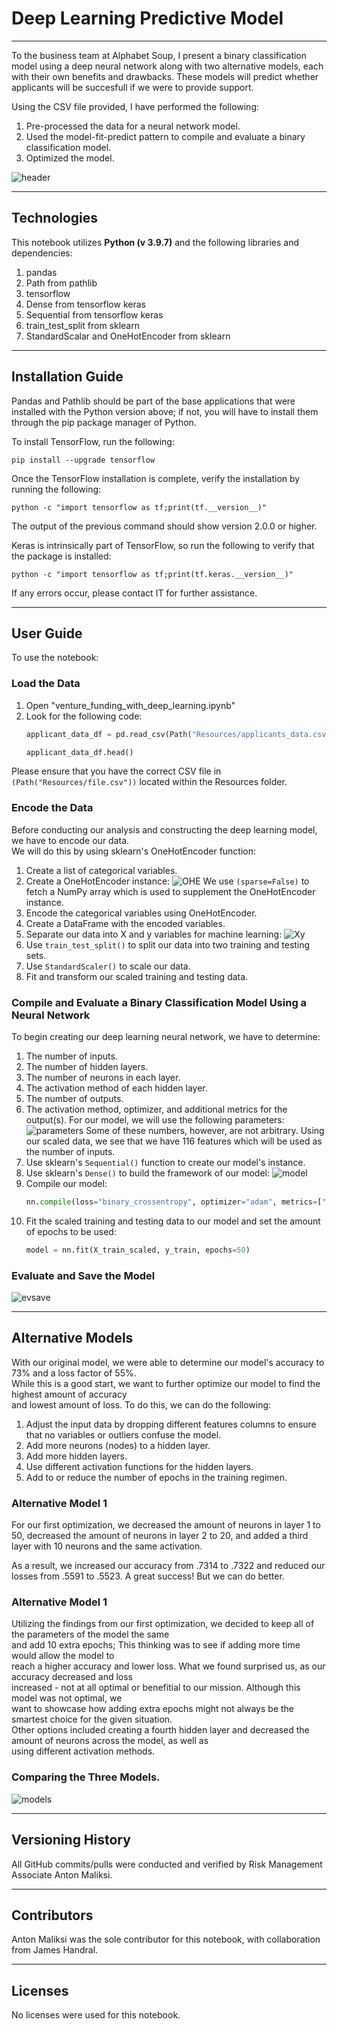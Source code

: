 # Deep Learning Predictive Model

---

To the business team at Alphabet Soup, I present a binary classification model using a deep neural network along with two alternative models, each with their own benefits and drawbacks. These models will predict whether applicants will be succesfull if we were to provide support.

Using the CSV file provided, I have performed the following:

1. Pre-processed the data for a neural network model.
2. Used the model-fit-predict pattern to compile and evaluate a binary classification model.
3. Optimized the model.

![header](https://github.com/antonmaliksi/FinTechModule13Challenge/blob/main/Readme%20Resources/VENTURE-CAPITAL-400x257.png)

---

## Technologies

This notebook utilizes **Python (v 3.9.7)** and the following libraries and dependencies:

1. pandas
2. Path from pathlib
3. tensorflow
4. Dense from tensorflow keras
5. Sequential from tensorflow keras
6. train_test_split from sklearn
7. StandardScalar and OneHotEncoder from sklearn

---

## Installation Guide
Pandas and Pathlib should be part of the base applications that were installed with the Python version above; if not, you will have to install them through the pip package manager of Python.

To install TensorFlow, run the following:

    
    pip install --upgrade tensorflow
    
    
Once the TensorFlow installation is complete, verify the installation by running the following:

    
    python -c "import tensorflow as tf;print(tf.__version__)"
    
  
The output of the previous command should show version 2.0.0 or higher.

Keras is intrinsically part of TensorFlow, so run the following to verify that the package is installed:

    
    python -c "import tensorflow as tf;print(tf.keras.__version__)"
    

If any errors occur, please contact IT for further assistance.

---

## User Guide

To use the notebook:

### Load the Data
1. Open "venture_funding_with_deep_learning.ipynb"
2. Look for the following code:
    ```python
    applicant_data_df = pd.read_csv(Path("Resources/applicants_data.csv"))

    applicant_data_df.head()
    ```
Please ensure that you have the correct CSV file in ```(Path("Resources/file.csv"))``` located within the Resources folder.

### Encode the Data
Before conducting our analysis and constructing the deep learning model, we have to encode our data. <br> We will do this by using sklearn's OneHotEncoder function:
1. Create a list of categorical variables.
2. Create a OneHotEncoder instance:
![OHE](https://github.com/antonmaliksi/FinTechModule13Challenge/blob/main/Readme%20Resources/OHE.PNG)
We use ```(sparse=False)``` to fetch a NumPy array which is used to supplement the OneHotEncoder instance.
3. Encode the categorical variables using OneHotEncoder.
4. Create a DataFrame with the encoded variables.
5. Separate our data into X and y variables for machine learning:
![Xy](https://github.com/antonmaliksi/FinTechModule13Challenge/blob/main/Readme%20Resources/Xy.PNG)
6. Use ```train_test_split()``` to split our data into two training and testing sets.
7. Use ```StandardScaler()``` to scale our data.
8. Fit and transform our scaled training and testing data.

### Compile and Evaluate a Binary Classification Model Using a Neural Network
To begin creating our deep learning neural network, we have to determine:
1. The number of inputs.
2. The number of hidden layers.
3. The number of neurons in each layer.
4. The activation method of each hidden layer.
5. The number of outputs.
6. The activation method, optimizer, and additional metrics for the output(s).
For our model, we will use the following parameters:
![parameters](https://github.com/antonmaliksi/FinTechModule13Challenge/blob/main/Readme%20Resources/parameters.PNG)
Some of these numbers, however, are not arbitrary. Using our scaled data, we see that we have 116 features which will be used as the number of inputs.
7. Use sklearn's ```Sequential()``` function to create our model's instance.
8. Use sklearn's ```Dense()``` to build the framework of our model:
![model](https://github.com/antonmaliksi/FinTechModule13Challenge/blob/main/Readme%20Resources/model.PNG)
9. Compile our model:
    ```python
    nn.compile(loss="binary_crossentropy", optimizer="adam", metrics=["Accuracy"])
    ```
10. Fit the scaled training and testing data to our model and set the amount of epochs to be used:
    ```python
    model = nn.fit(X_train_scaled, y_train, epochs=50)
    ```

### Evaluate and Save the Model
![evsave](https://github.com/antonmaliksi/FinTechModule13Challenge/blob/main/Readme%20Resources/evsave.PNG)

---

## Alternative Models
With our original model, we were able to determine our model's accuracy to 73% and a loss factor of 55%. <br> While this is a good start, we want to further optimize our model to find the highest amount of accuracy <br> and lowest amount of loss. To do this, we can do the following:

1. Adjust the input data by dropping different features columns to ensure that no variables or outliers confuse the model.
2. Add more neurons (nodes) to a hidden layer.
3. Add more hidden layers.
4. Use different activation functions for the hidden layers.
5. Add to or reduce the number of epochs in the training regimen.

### Alternative Model 1
For our first optimization, we decreased the amount of neurons in layer 1 to 50, decreased the amount of neurons in layer 2 to 20, and added a third layer with 10 neurons and the same activation.

As a result, we increased our accuracy from .7314 to .7322 and reduced our losses from .5591 to .5523. A great success! But we can do better.

### Alternative Model 1
Utilizing the findings from our first optimization, we decided to keep all of the parameters of the model the same <br> and add 10 extra epochs; This thinking was to see if adding more time would allow the model to <br> reach a higher accuracy and lower loss. What we found surprised us, as our accuracy decreased and loss <br> increased - not at all optimal or benefitial to our mission. Although this model was not optimal, we <br> want to showcase how adding extra epochs might not always be the smartest choice for the given situation. <br> Other options included creating a fourth hidden layer and decreased the amount of neurons across the model, as well as <br> using different activation methods.

### Comparing the Three Models.
![models](https://github.com/antonmaliksi/FinTechModule13Challenge/blob/main/Readme%20Resources/models.PNG)

---

## Versioning History
All GitHub commits/pulls were conducted and verified by Risk Management Associate Anton Maliksi.

---

## Contributors
Anton Maliksi was the sole contributor for this notebook, with collaboration from James Handral.

---

## Licenses
No licenses were used for this notebook.